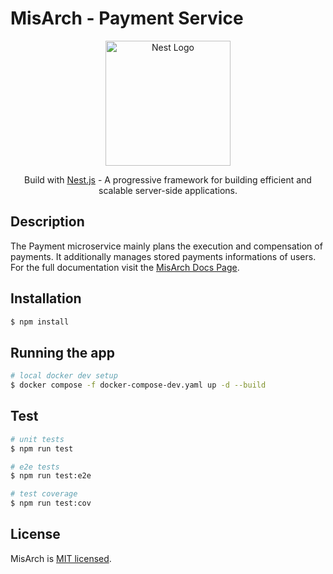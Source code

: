 # MisArch - Payment Service
<p align="center">
  <a href="http://nestjs.com/" target="blank"><img src="https://nestjs.com/img/logo-small.svg" width="200" alt="Nest Logo" /></a>
</p>

[circleci-image]: https://img.shields.io/circleci/build/github/nestjs/nest/master?token=abc123def456
[circleci-url]: https://circleci.com/gh/nestjs/nest

  <p align="center">Build with <a href="https://github.com/nestjs/nest" target="_blank">Nest.js</a> - A progressive framework for building efficient and scalable server-side applications.</p>
    <p align="center">

## Description

The Payment microservice mainly plans the execution and compensation of payments.
It additionally manages stored payments informations of users.
For the full documentation visit the <a href="https://misarch.github.io/docs/docs/dev-manuals/services/payment" target="_blank">MisArch Docs Page</a>.

## Installation

```bash
$ npm install
```

## Running the app

```bash
# local docker dev setup
$ docker compose -f docker-compose-dev.yaml up -d --build 
```

## Test

```bash
# unit tests
$ npm run test

# e2e tests
$ npm run test:e2e

# test coverage
$ npm run test:cov
```

## License

MisArch is [MIT licensed](LICENSE).
